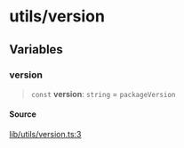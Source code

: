 # utils/version

## Variables

### version

> `const` **version**: `string` = `packageVersion`

#### Source

[lib/utils/version.ts:3](https://github.com/PufferFinance/puffer-sdk/blob/2dba95d045033c5e0830b258a1aac29a7e630ff1/lib/utils/version.ts#L3)
